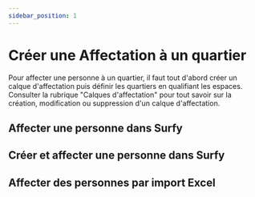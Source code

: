 ```yaml
---
sidebar_position: 1
---
```

# Créer une Affectation à un quartier

Pour affecter une personne à un quartier, il faut tout d'abord créer un calque d'affectation puis définir les quartiers en qualifiant les espaces. Consulter la rubrique "Calques d'affectation" pour tout savoir sur la création, modification ou suppression d'un calque d'affectation.

## Affecter une personne dans Surfy


## Créer et affecter une personne dans Surfy


## Affecter des personnes par import Excel